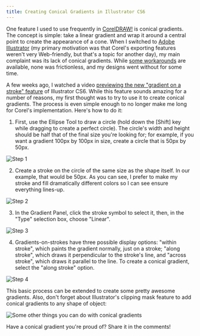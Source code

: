 ```yaml
---
title: Creating Conical Gradients in Illustrator CS6
---
```


One feature I used to use frequently in [CorelDRAW!][1] is conical gradients. The concept is simple: take a linear gradient and wrap it around a central point to create the appearance of a cone. When I switched to [Adobe Illustrator][2] (my primary motivation was that Corel's exporting features weren't very Web-friendly, but that's a topic for another day), my main complaint was its lack of conical gradients. While [some workarounds][3] are available, none was frictionless, and my designs went without for some time.

A few weeks ago, I watched a video [previewing the new "gradient on a stroke" feature][4] of Illustrator CS6. While this feature sounds amazing for a number of reasons, my first thought was to try to use it to create conical gradients. The process is even simple enough to no longer make me long for Corel's implementation. Here's how to do it:

1. First, use the Ellipse Tool to draw a circle (hold down the \[Shift\] key while dragging to create a perfect circle). The circle's width and height should be half that of the final size you're looking for; for example, if you want a gradient 100px by 100px in size, create a circle that is 50px by 50px.

<img src="$/2012-05-08-01.png" alt="Step 1" class="inline">

2. Create a stroke on the circle of the same size as the shape itself. In our example, that would be 50px. As you can see, I prefer to make my stroke and fill dramatically different colors so I can see ensure everything lines-up.

<img src="$/2012-05-08-02.png" alt="Step 2" class="inline">

3. In the Gradient Panel, click the stroke symbol to select it, then, in the "Type" selection box, choose "Linear".

<img src="$/2012-05-08-03.png" alt="Step 3" class="inline">

4. Gradients-on-strokes have three possible display options: "within stroke", which paints the gradient normally, just on a stroke; "along stroke", which draws it perpendicular to the stroke's line, and "across stroke", which draws it parallel to the line. To create a conical gradient, select the "along stroke" option.

<img src="$/2012-05-08-04.png" alt="Step 4" class="inline">

This basic process can be extended to create some pretty awesome gradients. Also, don't forget about Illustrator's clipping mask feature to add conical gradients to any shape of object:


<img src="$/2012-05-08-05.png" alt="Some other things you can do with conical gradients" class="inline">

Have a conical gradient you're proud of? Share it in the comments!

[1]: http://www.corel.com/corel/product/index.jsp?pid=prod4260069
[2]: http://www.adobe.com/products/illustrator.html
[3]: http://vector.tutsplus.com/tutorials/tools-tips/quick-tip-create-a-conical-gradient-with-adobe-illustrator-in-two-minutes/
[4]: http://www.adobe.com/feature/creativesuite/designandweb/cs6/gradients-on-strokes-in-illustrator.modaldisplay.2._s_content_s_dotcom_s_en_s_products_s_creativesuite_s_design-web-premium_s_features.html
